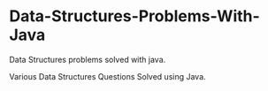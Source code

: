 # Data-Structures-Problems-With-Java
Data Structures problems solved with java.

Various Data Structures Questions Solved using Java.